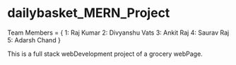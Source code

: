 # dailybasket_MERN_Project
Team Members = {
    1: Raj Kumar
    2: Divyanshu Vats
    3: Ankit Raj
    4: Saurav Raj
    5: Adarsh Chand
}

This is a full stack webDevelopment project of a grocery webPage.



